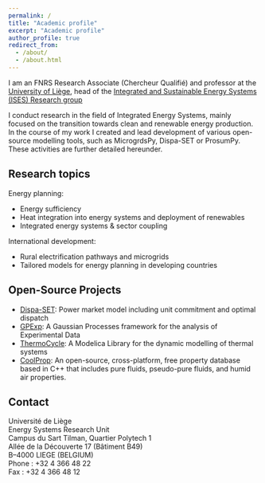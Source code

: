 ```yaml
---
permalink: /
title: "Academic profile"
excerpt: "Academic profile"
author_profile: true
redirect_from: 
  - /about/
  - /about.html
---
```


I am an FNRS Research Associate (Chercheur Qualifié) and professor at the [University of Liège](http://www.uliege.be), head of the [Integrated and Sustainable Energy Systems (ISES) Research group](https://www.ises.uliege.be/)

I conduct research in the field of Integrated Energy Systems, mainly focused on the transition towards clean and renewable energy production. In the course of my work I created and lead development of various open-source modelling tools, such as MicrogrdsPy, Dispa-SET or ProsumPy. These activities are further detailed hereunder.


Research topics
------
Energy planning:
* Energy sufficiency
* Heat integration into energy systems and deployment of renewables
* Integrated energy systems & sector coupling

International development:
* Rural electrification pathways and microgrids
* Tailored models for energy planning in developing countries


Open-Source Projects
------
* [Dispa-SET](http://www.dispaset.eu/): Power market model including unit commitment and optimal dispatch
* [GPExp](https://github.com/squoilin/GPExp): A Gaussian Processes framework for the analysis of Experimental Data
* [ThermoCycle](http://www.thermocycle.net/): A Modelica Library for the dynamic modelling of thermal systems
* [CoolProp](http://coolprop.sourceforge.net/index.html): An open-source, cross-platform, free property database based in C++ that includes pure fluids, pseudo-pure fluids, and humid air properties.


Contact
-----
Université de Liège  
Energy Systems Research Unit  
Campus du Sart Tilman, Quartier Polytech 1  
Allée de la Découverte 17 (Bâtiment B49)  
B–4000 LIEGE (BELGIUM)  
Phone  : +32 4 366 48 22  
Fax    : +32 4 366 48 12  

